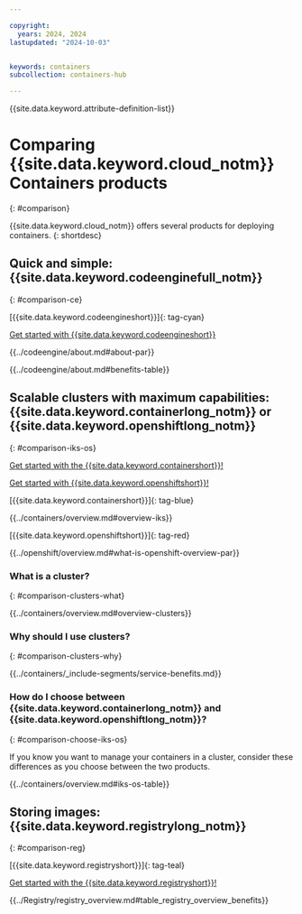 ```yaml
---

copyright:
  years: 2024, 2024
lastupdated: "2024-10-03"


keywords: containers
subcollection: containers-hub

---
```



{{site.data.keyword.attribute-definition-list}}

# Comparing {{site.data.keyword.cloud_notm}} Containers products
{: #comparison}

{{site.data.keyword.cloud_notm}} offers several products for deploying containers.
{: shortdesc}



## Quick and simple: {{site.data.keyword.codeenginefull_notm}}
{: #comparison-ce}

[{{site.data.keyword.codeengineshort}}]{: tag-cyan} 

[Get started with {{site.data.keyword.codeengineshort}}](/docs/codeengine?topic=codeengine-getting-started)

{{../codeengine/about.md#about-par}}

{{../codeengine/about.md#benefits-table}}




## Scalable clusters with maximum capabilities: {{site.data.keyword.containerlong_notm}} or {{site.data.keyword.openshiftlong_notm}}
{: #comparison-iks-os}

[Get started with the {{site.data.keyword.containershort}}!](/docs/containers?topic=containers-getting-started)

[Get started with {{site.data.keyword.openshiftshort}}!](/docs/openshift?topic=openshift-getting-started)

[{{site.data.keyword.containershort}}]{: tag-blue} 

{{../containers/overview.md#overview-iks}}

[{{site.data.keyword.openshiftshort}}]{: tag-red} 

{{../openshift/overview.md#what-is-openshift-overview-par}}


### What is a cluster?
{: #comparison-clusters-what}

{{../containers/overview.md#overview-clusters}}


### Why should I use clusters?
{: #comparison-clusters-why}

{{../containers/_include-segments/service-benefits.md}}


### How do I choose between {{site.data.keyword.containerlong_notm}} and {{site.data.keyword.openshiftlong_notm}}?
{: #comparison-choose-iks-os}

If you know you want to manage your containers in a cluster, consider these differences as you choose between the two products.

{{../containers/overview.md#iks-os-table}}





## Storing images: {{site.data.keyword.registrylong_notm}}
{: #comparison-reg}

[{{site.data.keyword.registryshort}}]{: tag-teal} 

[Get started with the {{site.data.keyword.registryshort}}!](/docs/Registry?topic=Registry-getting-started)

{{../Registry/registry_overview.md#table_registry_overview_benefits}}
